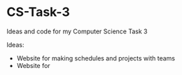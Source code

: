 # CS-Task-3
Ideas and code for my Computer Science Task 3

Ideas:
  - Website for making schedules and projects with teams
  - Website for 
  
